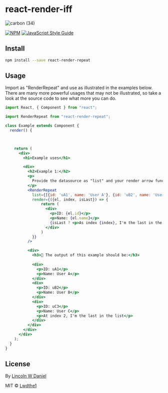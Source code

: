 # react-render-iff

![carbon (34)](https://user-images.githubusercontent.com/5778798/73144670-158b7100-4076-11ea-84e0-6b01bf1a42e1.png)

[![NPM](https://img.shields.io/npm/v/sd.svg)](https://www.npmjs.com/package/sd) [![JavaScript Style Guide](https://img.shields.io/badge/code_style-standard-brightgreen.svg)](https://standardjs.com)

## Install

```bash
npm install --save react-render-repeat
```

## Usage

Import as "RenderRepeat" and use as illustrated in the examples below. There are many more powerful usages that may not be illustrated, so take a look at the source code to see what more you can do.

```jsx
import React, { Component } from "react";

import RenderRepeat from "react-render-repeat";

class Example extends Component {
  render() {

   

    return (
      <div>
        <h1>Example uses</h1>

        <div>
          <h2>Example 1:</h2>
          <p>
            Provide the datasource as "list" and your render arrow function as "render".
          </p>
          <RenderRepeat
            list={[{id: 'uA1', name: 'User A'}, {id: 'uB2', name: 'User B'}, {id: 'uC3', name: 'User C'}]}
            render={({el, index, isLast}) => {
                return (
                  <div>
                    <p>ID: {el.id}</p>
                    <p>Name: {el.name}</p>
                    {isLast ? <p>As index {index}, I'm the last in the list</p> : null}
                  </div>
                )
            }}
          />

          <div>
            <h3>🌴 The output of this example should be:</h3>
            
            <div>
              <p>ID: uA1</p>
              <p>Name: User A</p>
            </div>
            <div>
              <p>ID: uB2</p>
              <p>Name: User B</p>
            </div>
            <div>
              <p>ID: uC3</p>
              <p>Name: User C</p>
              <p>At index 2, I'm the last in the list</p>
            </div>
          </div>
        </div>
      </div>
    );
  }
}
```

## License

By [Lincoln W Daniel](https://lincolnwdaniel.com)

MIT © [Lwdthe1](https://github.com/Lwdthe1)
